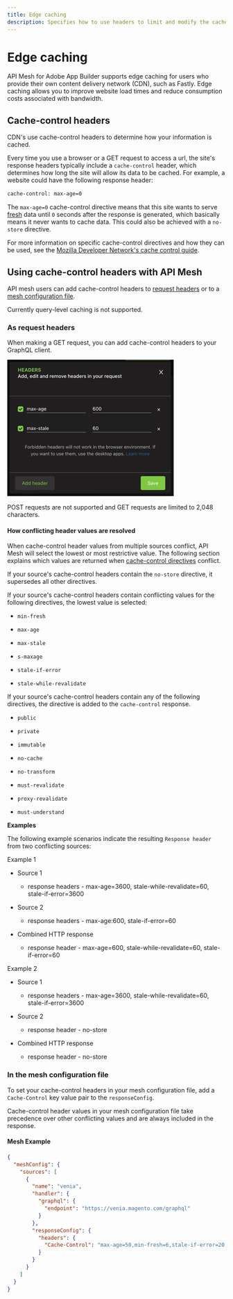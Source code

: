 ```yaml
---
title: Edge caching
description: Specifies how to use headers to limit and modify the cache for GET requests.
---
```


# Edge caching

API Mesh for Adobe App Builder supports edge caching for users who provide their own content delivery network (CDN), such as Fastly. Edge caching allows you to improve website load times and reduce consumption costs associated with bandwidth.

## Cache-control headers

CDN's use cache-control headers to determine how your information is cached.

Every time you use a browser or a GET request to access a url, the site's response headers typically include a `cache-control` header, which determines how long the site will allow its data to be cached. For example, a website could have the following response header:

```html
cache-control: max-age=0
```

The `max-age=0` cache-control directive means that this site wants to serve [fresh](https://developer.mozilla.org/en-US/docs/Web/HTTP/Caching#fresh_and_stale_based_on_age) data until `0` seconds after the response is generated, which basically means it never wants to cache data. This could also be achieved with a `no-store` directive.

For more information on specific cache-control directives and how they can be used, see the [Mozilla Developer Network's cache control guide](https://developer.mozilla.org/en-US/docs/Web/HTTP/Headers/Cache-Control).

## Using cache-control headers with API Mesh

API mesh users can add cache-control headers to [request headers](#as-request-headers) or to a [mesh configuration file](#in-the-mesh-configuration-file).

<InlineAlert variant="info" slots="text"/>

Currently query-level caching is not supported.

### As request headers

When making a GET request, you can add cache-control headers to your GraphQL client.

![headers](../_images/ccheaders.png)

<InlineAlert variant="info" slots="text"/>

POST requests are not supported and GET requests are limited to 2,048 characters.

#### How conflicting header values are resolved

When cache-control header values from multiple sources conflict, API Mesh will select the lowest or most restrictive value. The following section explains which values are returned when [cache-control directives](https://developer.mozilla.org/en-US/docs/Web/HTTP/Headers/Cache-Control) conflict.

If your source's cache-control headers contain the `no-store` directive, it supersedes all other directives.

If your source's cache-control headers contain conflicting values for the following directives, the lowest value is selected:

- `min-fresh`

- `max-age`

- `max-stale`

- `s-maxage`

- `stale-if-error`

- `stale-while-revalidate`

If your source's cache-control headers contain any of the following directives, the directive is added to the `cache-control` response.

- `public`

- `private`

- `immutable`

- `no-cache`

- `no-transform`

- `must-revalidate`

- `proxy-revalidate`

- `must-understand`

**Examples**

The following example scenarios indicate the resulting `Response header` from two conflicting sources:

Example 1

- Source 1

  - response headers - max-age=3600, stale-while-revalidate=60, stale-if-error=3600

- Source 2

  - response headers - max-age:600, stale-if-error=60

- Combined HTTP response

  - response header - max-age=600, stale-while-revalidate=60, stale-if-error=60

Example 2

- Source 1

  - response headers - max-age=3600, stale-while-revalidate=60, stale-if-error=3600

- Source 2

  - response header - no-store

- Combined HTTP response

  - response header - no-store

### In the mesh configuration file

To set your cache-control headers in your mesh configuration file, add a `Cache-Control` key value pair to the `responseConfig`.

<InlineAlert variant="info" slots="text"/>

Cache-control header values in your mesh configuration file take precedence over other conflicting values and are always included in the response.

#### Mesh Example

```json
{
  "meshConfig": {
    "sources": [
      {
        "name": "venia",
        "handler": {
          "graphql": {
            "endpoint": "https://venia.magento.com/graphql"
          }
        },
        "responseConfig": {
          "headers": {
            "Cache-Control": "max-age=50,min-fresh=6,stale-if-error=20,public,must-revalidate"
          }
        }
      }
    ]
  }
}
```
